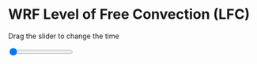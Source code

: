 <h1>WRF Level of Free Convection (LFC)</h1>
<p>Drag the slider to change the time</p>

<div class="slidecontainer">
<input oninput='setImage(this)' class="slider" type="range" min="0" max="49" value="0" step="1" />
<img id='img'/>
</div>

<script>
var img = document.getElementById('img');
var img_array = ['/assets/images/wrf/lc_wrfout_d01_2020-02-21_12:00:00.png',
'/assets/images/wrf/lc_wrfout_d01_2020-02-21_13:00:00.png',
'/assets/images/wrf/lc_wrfout_d01_2020-02-21_14:00:00.png',
'/assets/images/wrf/lc_wrfout_d01_2020-02-21_15:00:00.png',
'/assets/images/wrf/lc_wrfout_d01_2020-02-21_16:00:00.png',
'/assets/images/wrf/lc_wrfout_d01_2020-02-21_17:00:00.png',
'/assets/images/wrf/lc_wrfout_d01_2020-02-21_18:00:00.png',
'/assets/images/wrf/lc_wrfout_d01_2020-02-21_19:00:00.png',
'/assets/images/wrf/lc_wrfout_d01_2020-02-21_20:00:00.png',
'/assets/images/wrf/lc_wrfout_d01_2020-02-21_21:00:00.png',
'/assets/images/wrf/lc_wrfout_d01_2020-02-21_22:00:00.png',
'/assets/images/wrf/lc_wrfout_d01_2020-02-21_23:00:00.png',
'/assets/images/wrf/lc_wrfout_d01_2020-02-22_00:00:00.png',
'/assets/images/wrf/lc_wrfout_d01_2020-02-22_01:00:00.png',
'/assets/images/wrf/lc_wrfout_d01_2020-02-22_02:00:00.png',
'/assets/images/wrf/lc_wrfout_d01_2020-02-22_03:00:00.png',
'/assets/images/wrf/lc_wrfout_d01_2020-02-22_04:00:00.png',
'/assets/images/wrf/lc_wrfout_d01_2020-02-22_05:00:00.png',
'/assets/images/wrf/lc_wrfout_d01_2020-02-22_06:00:00.png',
'/assets/images/wrf/lc_wrfout_d01_2020-02-22_07:00:00.png',
'/assets/images/wrf/lc_wrfout_d01_2020-02-22_08:00:00.png',
'/assets/images/wrf/lc_wrfout_d01_2020-02-22_09:00:00.png',
'/assets/images/wrf/lc_wrfout_d01_2020-02-22_10:00:00.png',
'/assets/images/wrf/lc_wrfout_d01_2020-02-22_11:00:00.png',
'/assets/images/wrf/lc_wrfout_d01_2020-02-22_12:00:00.png',
'/assets/images/wrf/lc_wrfout_d01_2020-02-22_13:00:00.png',
'/assets/images/wrf/lc_wrfout_d01_2020-02-22_14:00:00.png',
'/assets/images/wrf/lc_wrfout_d01_2020-02-22_15:00:00.png',
'/assets/images/wrf/lc_wrfout_d01_2020-02-22_16:00:00.png',
'/assets/images/wrf/lc_wrfout_d01_2020-02-22_17:00:00.png',
'/assets/images/wrf/lc_wrfout_d01_2020-02-22_18:00:00.png',
'/assets/images/wrf/lc_wrfout_d01_2020-02-22_19:00:00.png',
'/assets/images/wrf/lc_wrfout_d01_2020-02-22_20:00:00.png',
'/assets/images/wrf/lc_wrfout_d01_2020-02-22_21:00:00.png',
'/assets/images/wrf/lc_wrfout_d01_2020-02-22_22:00:00.png',
'/assets/images/wrf/lc_wrfout_d01_2020-02-22_23:00:00.png',
'/assets/images/wrf/lc_wrfout_d01_2020-02-23_00:00:00.png',
'/assets/images/wrf/lc_wrfout_d01_2020-02-23_01:00:00.png',
'/assets/images/wrf/lc_wrfout_d01_2020-02-23_02:00:00.png',
'/assets/images/wrf/lc_wrfout_d01_2020-02-23_03:00:00.png',
'/assets/images/wrf/lc_wrfout_d01_2020-02-23_04:00:00.png',
'/assets/images/wrf/lc_wrfout_d01_2020-02-23_05:00:00.png',
'/assets/images/wrf/lc_wrfout_d01_2020-02-23_06:00:00.png',
'/assets/images/wrf/lc_wrfout_d01_2020-02-23_07:00:00.png',
'/assets/images/wrf/lc_wrfout_d01_2020-02-23_08:00:00.png',
'/assets/images/wrf/lc_wrfout_d01_2020-02-23_09:00:00.png',
'/assets/images/wrf/lc_wrfout_d01_2020-02-23_10:00:00.png',
'/assets/images/wrf/lc_wrfout_d01_2020-02-23_11:00:00.png',
'/assets/images/wrf/lc_wrfout_d01_2020-02-23_12:00:00.png',];
function setImage(obj)
{
        var value = obj.value;
        img.src = img_array[value];

}
</script>
